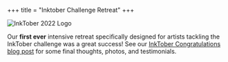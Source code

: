+++
title = "Inktober Challenge Retreat"
+++

![InkTober 2022 Logo](/2022/inktober/inktober-2022.png)

Our **first ever** intensive retreat specifically designed for artists tackling the InkTober challenge was a great success! See our [InkTober Congratulations blog post](/blog/inktober-congratulations/) for some final thoughts, photos, and testimonials.


